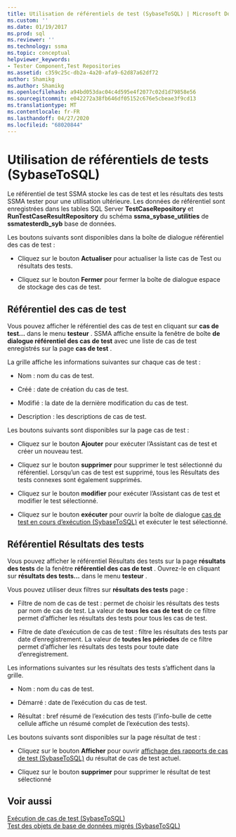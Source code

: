 ```yaml
---
title: Utilisation de référentiels de test (SybaseToSQL) | Microsoft Docs
ms.custom: ''
ms.date: 01/19/2017
ms.prod: sql
ms.reviewer: ''
ms.technology: ssma
ms.topic: conceptual
helpviewer_keywords:
- Tester Component,Test Repositories
ms.assetid: c359c25c-db2a-4a20-afa9-62d87a62df72
author: Shamikg
ms.author: Shamikg
ms.openlocfilehash: a94bd053dac04c4d595e4f2077c02d1d79858e56
ms.sourcegitcommit: e042272a38fb646df05152c676e5cbeae3f9cd13
ms.translationtype: MT
ms.contentlocale: fr-FR
ms.lasthandoff: 04/27/2020
ms.locfileid: "68020844"
---
```

# <a name="using-test-repositories-sybasetosql"></a>Utilisation de référentiels de tests (SybaseToSQL)
Le référentiel de test SSMA stocke les cas de test et les résultats des tests SSMA tester pour une utilisation ultérieure. Les données de référentiel sont enregistrées dans les tables SQL Server **TestCaseRepository** et **RunTestCaseResultRepository** du schéma **ssma_sybase_utilities** de **ssmatesterdb_syb** base de données.  
  
Les boutons suivants sont disponibles dans la boîte de dialogue référentiel des cas de test :  
  
-   Cliquez sur le bouton **Actualiser** pour actualiser la liste cas de Test ou résultats des tests.  
  
-   Cliquez sur le bouton **Fermer** pour fermer la boîte de dialogue espace de stockage des cas de test.  
  
## <a name="test-cases-repository"></a>Référentiel des cas de test  
Vous pouvez afficher le référentiel des cas de test en cliquant sur **cas de test...** dans le menu **testeur** . SSMA affiche ensuite la fenêtre de boîte **de dialogue référentiel des cas de test** avec une liste de cas de test enregistrés sur la page **cas de test** .  
  
La grille affiche les informations suivantes sur chaque cas de test :  
  
-   Nom : nom du cas de test.  
  
-   Créé : date de création du cas de test.  
  
-   Modifié : la date de la dernière modification du cas de test.  
  
-   Description : les descriptions de cas de test.  
  
Les boutons suivants sont disponibles sur la page cas de test :  
  
-   Cliquez sur le bouton **Ajouter** pour exécuter l’Assistant cas de test et créer un nouveau test.  
  
-   Cliquez sur le bouton **supprimer** pour supprimer le test sélectionné du référentiel. Lorsqu’un cas de test est supprimé, tous les Résultats des tests connexes sont également supprimés.  
  
-   Cliquez sur le bouton **modifier** pour exécuter l’Assistant cas de test et modifier le test sélectionné.  
  
-   Cliquez sur le bouton **exécuter** pour ouvrir la boîte de dialogue [cas de test en cours d’exécution &#40;SybaseToSQL&#41;](../../ssma/sybase/running-test-cases-sybasetosql.md) et exécuter le test sélectionné.  
  
## <a name="test-results-repository"></a>Référentiel Résultats des tests  
Vous pouvez afficher le référentiel Résultats des tests sur la page **résultats des tests** de la fenêtre **référentiel des cas de test** . Ouvrez-le en cliquant sur **résultats des tests...** dans le menu **testeur** .  
  
Vous pouvez utiliser deux filtres sur **résultats des tests** page :  
  
-   Filtre de nom de cas de test : permet de choisir les résultats des tests par nom de cas de test. La valeur de **tous les cas de test** de ce filtre permet d’afficher les résultats des tests pour tous les cas de test.  
  
-   Filtre de date d’exécution de cas de test : filtre les résultats des tests par date d’enregistrement. La valeur de **toutes les périodes** de ce filtre permet d’afficher les résultats des tests pour toute date d’enregistrement.  
  
Les informations suivantes sur les résultats des tests s’affichent dans la grille.  
  
-   Nom : nom du cas de test.  
  
-   Démarré : date de l’exécution du cas de test.  
  
-   Résultat : bref résumé de l’exécution des tests (l’info-bulle de cette cellule affiche un résumé complet de l’exécution des tests).  
  
Les boutons suivants sont disponibles sur la page résultat de test :  
  
-   Cliquez sur le bouton **Afficher** pour ouvrir [affichage des rapports de cas de test &#40;SybaseToSQL&#41;](../../ssma/sybase/viewing-test-case-reports-sybasetosql.md) du résultat de cas de test actuel.  
  
-   Cliquez sur le bouton **supprimer** pour supprimer le résultat de test sélectionné  
  
## <a name="see-also"></a>Voir aussi  
[Exécution de cas de test &#40;SybaseToSQL&#41;](../../ssma/sybase/running-test-cases-sybasetosql.md)  
[Test des objets de base de données migrés &#40;SybaseToSQL&#41;](../../ssma/sybase/testing-migrated-database-objects-sybasetosql.md)  
  
